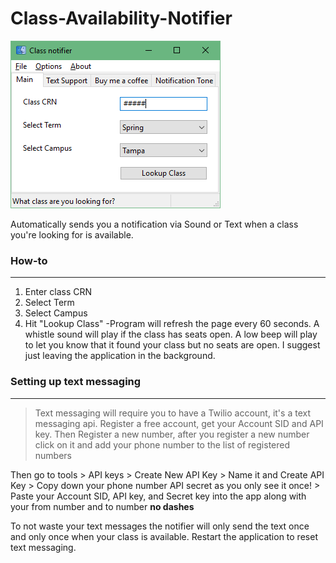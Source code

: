 # Class-Availability-Notifier

<img src="images/Class-notifier.png" alt="Notifier" >

Automatically sends you a notification via Sound or Text when a class you're looking for is available.

### How-to
-----
1. Enter class CRN
2. Select Term
3. Select Campus
4. Hit "Lookup Class"
  -Program will refresh the page every 60 seconds. A whistle sound will play if the class has seats open. A low beep will play to let you know that it found your class but no seats are open. I suggest just leaving the application in the background.
  
### Setting up text messaging
-----
  > Text messaging will require you to have a Twilio account, it's a text messaging api. 
  > Register a free account, get your Account SID and API key. Then Register a new number, after you register a new number click on it and add your phone number to the list of registered numbers
  
  Then go to tools > API keys > Create New API Key > Name it and Create API Key > Copy down your phone number API secret as you only see it once! > Paste your Account SID, API key, and Secret key into the app along with your from number and to number **no dashes**
  
  To not waste your text messages the notifier will only send the text once and only once when your class is available. Restart the application to reset text messaging.
